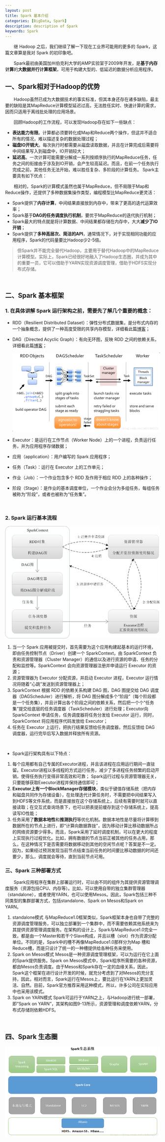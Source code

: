 ```yaml
---
layout: post
title: Spark 基本介绍
categories: [BigData, Spark]
description: description of Spark
keywords: Spark
---
```


&emsp;&emsp;继 Hadoop 之后，我们继续了解一下现在工业界可能用的更多的 Spark，这篇文章算是我对 Spark 的初印象吧。

&emsp;&emsp;Spark最初由美国加州伯克利大学的AMP实验室于2009年开发，是**基于内存计算**的**大数据并行计算框架**，可用于构建大型的、低延迟的数据分析应用程序。

## 一、Spark相对于Hadoop的优势

&emsp;&emsp;Hadoop虽然已成为大数据技术的事实标准，但其本身还存在诸多缺陷，最主要的缺陷是其MapReduce计算模型延迟过高，无法胜任实时、快速计算的需求，因而只适用于离线批处理的应用场景。

&emsp;&emsp;回顾Hadoop的工作流程，可以发现Hadoop存在如下一些缺点：

* **表达能力有限**。计算都必须要转化成Map和Reduce两个操作，但这并不适合所有的情况，难以描述复杂的数据处理过程；
* **磁盘IO开销大**。每次执行时都需要从磁盘读取数据，并且在计算完成后需要将中间结果写入到磁盘中，IO开销较大；
* **延迟高**。一次计算可能需要分解成一系列按顺序执行的MapReduce任务，任务之间的衔接由于涉及到IO开销，会产生较高延迟。而且，在前一个任务执行完成之前，其他任务无法开始，难以胜任复杂、多阶段的计算任务。
  Spark主要具有如下优点：

&emsp;&emsp;相对的，Spark的计算模式虽然也属于MapReduce，但不局限于Map和Reduce操作，还提供了多种数据集操作类型，编程模型比MapReduce更灵活：

* Spark提供了**内存计算**，中间结果直接放到内存中，带来了更高的迭代运算效率；
* Spark基于**DAG的任务调度执行机制**，要优于MapReduce的迭代执行机制；
* Spark最大的特点就是将计算数据、中间结果都存储在内存中，大大**减少了IO开销**；
* Spark提供了**多种高层次、简洁的API**，通常情况下，对于实现相同功能的应用程序，Spark的代码量要比Hadoop少2-5倍。

>  但Spark并不能完全替代Hadoop，主要用于替代Hadoop中的MapReduce计算模型。实际上，Spark已经很好地融入了Hadoop生态圈，并成为其中的重要一员，它可以借助于YARN实现资源调度管理，借助于HDFS实现分布式存储。

<br/>

## 二、Spark 基本框架

### 1. 在具体讲解 Spark 运行架构之前，需要先了解几个重要的概念：

* RDD（Resilient Distributed Dataset）：弹性分布式数据集，是分布式内存的一个抽象概念，提供了一种高度受限的共享内存模型，详细看此篇[博客](https://https://wywashley.github.io//2020/02/19/RDD/)；

* DAG（Directed Acyclic Graph）：有向无环图，反映 RDD 之间的依赖关系，详细看此篇[博客](https://blog.csdn.net/u011564172/article/details/70172060)；

  <img src="/images/posts/Spark/DAG-Scheduler.png" alt="DAGScheduler"/>

* Executor：是运行在工作节点（Worker Node）上的一个进程，负责运行任务，并为应用程序存储数据；

* 应用（application）：用户编写的 Spark 应用程序；

* 任务（Task）：运行在 Executor 上的工作单元；

* 作业（Job）：一个作业包含多个 RDD 及作用于相应 RDD 上的各种操作；

* 阶段（Stage）：是作业的基本调度单位，一个作业会分为多组任务，每组任务被称为“阶段”，或者也被称为“任务集”。

<br/>

### 2. Spark 运行基本流程

<img src="/images/posts/Spark/Spark-workflow.jpg" alt="Spark-workflow"/>

1. 当一个 Spark 应用被提交时，首先需要为这个应用构建起基本的运行环境，即由任务控制节点（Driver）创建一个 SparkContext，由 SparkContext 负责和资源管理器（Cluster Manager）的通信以及进行资源的申请、任务的分配和监控等。SparkContext 会向资源管理器注册并申请运行 Executor 的资源；
2.  资源管理器为 Executor 分配资源，并启动 Executor 进程，Executor 运行情况将随着“心跳”发送到资源管理器上；
3.  SparkContext 根据 RDD 的依赖关系构建 DAG 图，DAG 图提交给 DAG 调度器（DAGScheduler）进行解析，将 DAG 图分解成多个“阶段”（每个阶段都是一个任务集），并且计算出各个阶段之间的依赖关系，然后把一个个“任务集”提交给底层的任务调度器（TaskScheduler）进行处理；Executor向 SparkContext 申请任务，任务调度器将任务分发给 Executor 运行，同时，SparkContext 将应用程序代码发放给 Executor；
4.  任务在 Executor 上运行，把执行结果反馈给任务调度器，然后反馈给 DAG 调度器，运行完毕后写入数据并释放所有资源。

<br/>

* Spark运行架构具有以下特点：

1. 每个应用都有自己专属的Executor进程，并且该进程在应用运行期间一直驻留。Executor进程以多线程的方式运行任务，减少了多进程任务频繁的启动开销，使得任务执行变得非常高效和可靠；
   Spark运行过程与资源管理器无关，只要能够获取Executor进程并保持通信即可；
2. **Executor上有一个BlockManager存储模块**，类似于键值存储系统（把内存和磁盘共同作为存储设备），在处理迭代计算任务时，不需要把中间结果写入到HDFS等文件系统，而是直接放在这个存储系统上，后续有需要时就可以直接读取；在交互式查询场景下，也可以把表提前缓存到这个存储系统上，提高读写IO性能；
3. 任务采用了**数据本地性**和**推测执行**等优化机制。数据本地性是尽量将计算移到数据所在的节点上进行，即“计算向数据靠拢”，因为移动计算比移动数据所占的网络资源要少得多。而且，Spark采用了延时调度机制，可以在更大的程度上实现执行过程优化。比如，拥有数据的节点当前正被其他的任务占用，那么，在这种情况下是否需要将数据移动到其他的空闲节点呢？答案是不一定。因为，如果经过预测发现当前节点结束当前任务的时间要比移动数据的时间还要少，那么，调度就会等待，直到当前节点可用。
   <br/>

### 三、Spark 三种部署方式

&emsp;&emsp;Spark应用程序在集群上部署运行时，可以由不同的组件为其提供资源管理调度服务（资源包括CPU、内存等）。比如，可以使用自带的独立集群管理器（standalone），或者使用YARN，也可以使用Mesos。因此，Spark包括三种不同类型的集群部署方式，包括standalone、Spark on Mesos和Spark on YARN。

1. standalone模式
   与MapReduce1.0框架类似，Spark框架本身也自带了完整的资源调度管理服务，可以独立部署到一个集群中，而不需要依赖其他系统来为其提供资源管理调度服务。在架构的设计上，Spark与MapReduce1.0完全一致，都是由一个Master和若干个Slave构成，并且以槽（slot）作为资源分配单位。不同的是，Spark中的槽不再像MapReduce1.0那样分为Map 槽和Reduce槽，而是只设计了统一的一种槽提供给各种任务来使用。
2. Spark on Mesos模式
   Mesos是一种资源调度管理框架，可以为运行在它上面的Spark提供服务。Spark on Mesos模式中，Spark程序所需要的各种资源，都由Mesos负责调度。由于Mesos和Spark存在一定的血缘关系，因此，Spark这个框架在进行设计开发的时候，就充分考虑到了对Mesos的充分支持，因此，相对而言，Spark运行在Mesos上，要比运行在YARN上更加灵活、自然。目前，Spark官方推荐采用这种模式，所以，许多公司在实际应用中也采用该模式。
3. Spark on YARN模式
Spark可运行于YARN之上，与Hadoop进行统一部署，即“Spark on YARN”，其架构如图9-13所示，资源管理和调度依赖YARN，分布式存储则依赖HDFS。

<br/>

## 四、Spark 生态圈

<img src="/images/posts/Spark/Spark-ecosystem.png" alt="Spark-Ecosystem"/>